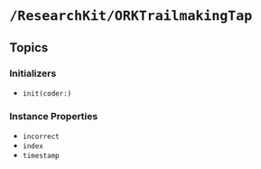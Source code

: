 # ``/ResearchKit/ORKTrailmakingTap``

<!-- The content below this line is auto-generated and is redundant. You should either incorporate it into your content above this line or delete it. -->

## Topics

### Initializers

- ``init(coder:)``

### Instance Properties

- ``incorrect``
- ``index``
- ``timestamp``